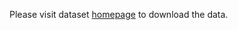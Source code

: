Please visit dataset [homepage](https://github.com/VisDrone/VisDrone-Dataset) to download the data. 
